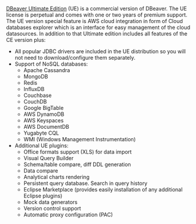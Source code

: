<a href="https://dbeaver.com">DBeaver Ultimate Edition</a> (UE) is a commercial version of DBeaver. The UE license is perpetual and comes with one or two  years of premium support.  
The UE version special feature is AWS cloud integration in form of Cloud databases explorer which is an interface for easy management of the cloud datasources. In addition to that Ultimate edition includes all features of the CE version plus: 


- All popular JDBC drivers are included in the UE distribution so you will not need to download/configure them separately.
- Support of NoSQL databases:
  - Apache Cassandra
  - MongoDB
  - Redis
  - InfluxDB
  - Couchbase
  - CouchDB
  - Google BigTable
  - AWS DynamoDB
  - AWS Keyspaces
  - AWS DocumentDB
  - Yugabyte CQL
  - WMI (Windows Management Instrumentation)
- Additional UE plugins:
  - Office formats support (XLS) for data import
  - Visual Query Builder
  - Schema/table compare, diff DDL generation
  - Data compare
  - Analytical charts rendering
  - Persistent query database. Search in query history
  - Eclipse Marketplace (provides easily installation of any additional Eclipse plugins)
  - Mock data generators
  - Version control support
  - Automatic proxy configuration (PAC) 
